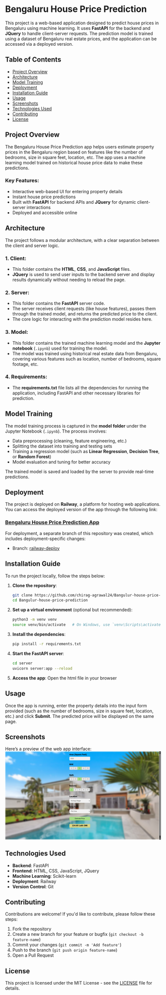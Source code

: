 # Bengaluru House Price Prediction

This project is a web-based application designed to predict house prices in Bengaluru using machine learning. It uses **FastAPI** for the backend and **JQuery** to handle client-server requests. The prediction model is trained using a dataset of Bengaluru real estate prices, and the application can be accessed via a deployed version.

## Table of Contents
- [Project Overview](#project-overview)
- [Architecture](#architecture)
- [Model Training](#model-training)
- [Deployment](#deployment)
- [Installation Guide](#installation-guide)
- [Usage](#usage)
- [Screenshots](#screenshots)
- [Technologies Used](#technologies-used)
- [Contributing](#contributing)
- [License](#license)

## Project Overview
The Bengaluru House Price Prediction app helps users estimate property prices in the Bengaluru region based on features like the number of bedrooms, size in square feet, location, etc. The app uses a machine learning model trained on historical house price data to make these predictions.

### Key Features:
- Interactive web-based UI for entering property details
- Instant house price predictions
- Built with **FastAPI** for backend APIs and **JQuery** for dynamic client-server interactions
- Deployed and accessible online

## Architecture

The project follows a modular architecture, with a clear separation between the client and server logic.

### 1. **Client**:
- This folder contains the **HTML**, **CSS**, and **JavaScript** files.
- **JQuery** is used to send user inputs to the backend server and display results dynamically without needing to reload the page.

### 2. **Server**:
- This folder contains the **FastAPI** server code.
- The server receives client requests (like house features), passes them through the trained model, and returns the predicted price to the client.
- The core logic for interacting with the prediction model resides here.

### 3. **Model**:
- This folder contains the trained machine learning model and the **Jupyter notebook** (`.ipynb`) used for training the model.
- The model was trained using historical real estate data from Bengaluru, covering various features such as location, number of bedrooms, square footage, etc.
  
### 4. **Requirements**:
- The **requirements.txt** file lists all the dependencies for running the application, including FastAPI and other necessary libraries for prediction.

## Model Training

The model training process is captured in the **model folder** under the Jupyter Notebook (`.ipynb`). The process involves:
- Data preprocessing (cleaning, feature engineering, etc.)
- Splitting the dataset into training and testing sets
- Training a regression model (such as **Linear Regression**, **Decision Tree**, or **Random Forest**)
- Model evaluation and tuning for better accuracy

The trained model is saved and loaded by the server to provide real-time predictions.

## Deployment

The project is deployed on **Railway**, a platform for hosting web applications. You can access the deployed version of the app through the following link:

### [Bengaluru House Price Prediction App](https://bangulur-house-price-prediction.up.railway.app/)

For deployment, a separate branch of this repository was created, which includes deployment-specific changes:
- Branch: [railway-deploy](https://github.com/chirag-agrawal24/Bangulur-house-price-prediction/tree/railway-deploy)

## Installation Guide

To run the project locally, follow the steps below:

1. **Clone the repository**:
    ```bash
    git clone https://github.com/chirag-agrawal24/Bangulur-house-price-prediction.git
    cd Bangulur-house-price-prediction
    ```

2. **Set up a virtual environment** (optional but recommended):
    ```bash
    python3 -m venv venv
    source venv/bin/activate   # On Windows, use `venv\Scripts\activate`
    ```

3. **Install the dependencies**:
    ```bash
    pip install -r requirements.txt
    ```

4. **Start the FastAPI server**:
    ```bash
    cd server
    uvicorn server:app --reload
    ```

5. **Access the app**:
    Open the html file in your browser

## Usage

Once the app is running, enter the property details into the input form provided (such as the number of bedrooms, size in square feet, location, etc.) and click **Submit**. The predicted price will be displayed on the same page.

## Screenshots

Here’s a preview of the web app interface:
![screen](screen.png)


## Technologies Used

- **Backend**: FastAPI
- **Frontend**: HTML, CSS, JavaScript, JQuery
- **Machine Learning**: Scikit-learn
- **Deployment**: Railway
- **Version Control**: Git

## Contributing

Contributions are welcome! If you'd like to contribute, please follow these steps:
1. Fork the repository
2. Create a new branch for your feature or bugfix (`git checkout -b feature-name`)
3. Commit your changes (`git commit -m 'Add feature'`)
4. Push to the branch (`git push origin feature-name`)
5. Open a Pull Request

## License

This project is licensed under the MIT License - see the [LICENSE](LICENSE) file for details.


